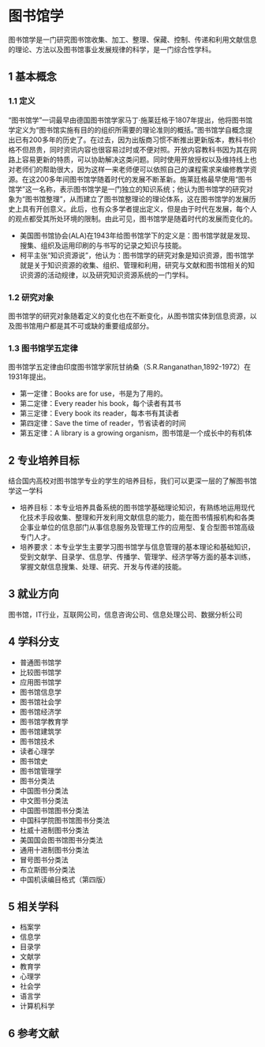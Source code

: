 # 图书馆学

图书馆学是一门研究图书馆收集、加工、整理、保藏、控制、传递和利用文献信息的理论、方法以及图书馆事业发展规律的科学，是一门综合性学科。



## 1 基本概念



### 1.1 定义

“图书馆学”一词最早由德国图书馆学家马丁·施莱廷格于1807年提出，他将图书馆学定义为“图书馆实施有目的的组织所需要的理论准则的概括。”图书馆学自概念提出已有200多年的历史了。在过去，因为出版商习惯不断推出更新版本，教科书价格不但昂贵，同时资讯内容也很容易过时或不便对照。开放内容教科书因为其在网路上容易更新的特质，可以协助解决这类问题。同时使用开放授权以及维持线上也对老师们的帮助很大，因为这样一来老师便可以依照自己的课程需求来编修教学资源。在这200多年间图书馆学随着时代的发展不断革新。施莱廷格最早使用“图书馆学”这一名称，表示图书馆学是一门独立的知识系统；他认为图书馆学的研究对象为“图书馆整理”，从而建立了图书馆整理论的理论体系，这在图书馆学的发展历史上具有开创意义。此后，也有众多学者提出定义，但是由于时代在发展，每个人的观点都受其所处环境的限制。由此可见，图书馆学是随着时代的发展而变化的。

* 美国图书馆协会(ALA)在1943年给图书馆学下的定义是：图书馆学就是发现、搜集、组织及运用印刷的与书写的记录之知识与技能。
* 柯平主张“知识资源说”，他认为：图书馆学的研究对象是知识资源，图书馆学就是关于知识资源的收集、组织、管理和利用，研究与文献和图书馆相关的知识资源的活动规律，以及研究知识资源系统的一门学科。



### 1.2 研究对象

图书馆学的研究对象随着定义的变化也在不断变化，从图书馆实体到信息资源，以及图书馆用户都是其不可或缺的重要组成部分。



### 1.3 图书馆学五定律

图书馆学五定律由印度图书馆学家阮甘纳桑（S.R.Ranganathan,1892-1972）在1931年提出。

* 第一定律：Books are for use，书是为了用的。
* 第二定律：Every reader his book，每个读者有其书
* 第三定律：Every book its reader，每本书有其读者
* 第四定律：Save the time of reader，节省读者的时间
* 第五定律：A library is a growing organism，图书馆是一个成长中的有机体



## 2 专业培养目标

结合国内高校对图书馆学专业的学生的培养目标，我们可以更深一层的了解图书馆学这一学科

* 培养目标：本专业培养具备系统的图书馆学基础理论知识，有熟练地运用现代化技术手段收集、整理和开发利用文献信息的能力，能在图书情报机构和各类企事业单位的信息部门从事信息服务及管理工作的应用型、复合型图书馆高级专门人才。
* 培养要求：本专业学生主要学习图书馆学与信息管理的基本理论和基础知识，受到文献学、目录学、信息学、传播学、管理学、经济学等方面的基本训练，掌握文献信息搜集、处理、研究、开发与传递的技能。



## 3 就业方向

图书馆，IT行业，互联网公司，信息咨询公司、信息处理公司、数据分析公司



## 4 学科分支

* 普通图书馆学
* 比较图书馆学
* 应用图书馆学
* 图书馆信息学
* 图书馆社会学
* 图书馆经济学
* 图书馆学教育学
* 图书馆建筑学
* 图书馆技术
* 读者心理学
* 图书馆史
* 图书馆管理学
 * 图书分类法
  * 中国图书分类法
  * 中文图书分类法
  * 中国图书馆图书分类法
  * 中国科学院图书馆图书分类法
  * 杜威十进制图书分类法
  * 美国国会图书馆图书分类法
  * 通用十进制图书分类法
  * 冒号图书分类法
  * 布立斯图书分类法
 * 中国机读编目格式（第四版）



## 5 相关学科

* 档案学
* 信息学
* 目录学
* 文献学
* 教育学
* 心理学
* 社会学
* 语言学
* 计算机科学



## 6 参考文献



